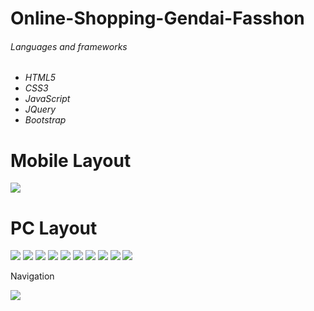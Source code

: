 # Online-Shopping-Gendai-Fasshon

<h6>Languages and frameworks<h6/>

<ul>
 <li>
  HTML5
 </li>
  <li>
  CSS3
 </li>
 <li>
  JavaScript
 </li>
 <li>
  JQuery
 </li>
  <li>
  Bootstrap
 </li>
</ul>
<h1> Mobile Layout </h1>
<img src="Preview/gendai0.JPG"/>
<h1> PC Layout</h1>
<img src="Preview/1.JPG"/>
<img src="Preview/2.JPG"/>
<img src="Preview/3.JPG"/>
<img src="Preview/4.JPG"/>
<img src="Preview/5.JPG"/>
<img src="Preview/6.JPG"/>
<img src="Preview/7.JPG"/>
<img src="Preview/8.JPG"/>
<img src="Preview/9.JPG"/>
<img src="Preview/10.JPG"/>

<p>Navigation</p>
<img src="Preview/1-1.JPG"/>
